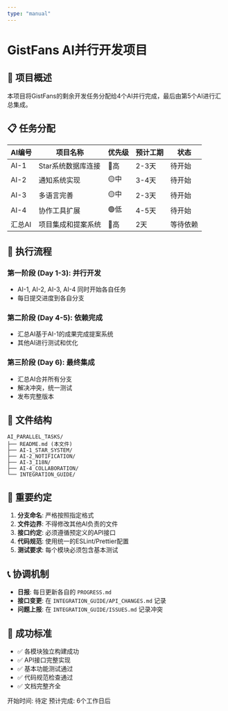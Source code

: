 ```yaml
---
type: "manual"
---
```


# GistFans AI并行开发项目

## 🎯 项目概述

本项目将GistFans的剩余开发任务分配给4个AI并行完成，最后由第5个AI进行汇总集成。

## 📋 任务分配

| AI编号 | 项目名称 | 优先级 | 预计工期 | 状态 |
|--------|----------|--------|----------|------|
| AI-1 | Star系统数据库连接 | 🔴高 | 2-3天 | 待开始 |
| AI-2 | 通知系统实现 | 🟡中 | 3-4天 | 待开始 |
| AI-3 | 多语言完善 | 🟡中 | 2-3天 | 待开始 |
| AI-4 | 协作工具扩展 | 🟢低 | 4-5天 | 待开始 |
| 汇总AI | 项目集成和提案系统 | 🔴高 | 2天 | 等待依赖 |

## 🔄 执行流程

### 第一阶段 (Day 1-3): 并行开发
- AI-1, AI-2, AI-3, AI-4 同时开始各自任务
- 每日提交进度到各自分支

### 第二阶段 (Day 4-5): 依赖完成
- 汇总AI基于AI-1的成果完成提案系统
- 其他AI进行测试和优化

### 第三阶段 (Day 6): 最终集成
- 汇总AI合并所有分支
- 解决冲突，统一测试
- 发布完整版本

## 📁 文件结构

```
AI_PARALLEL_TASKS/
├── README.md (本文件)
├── AI-1_STAR_SYSTEM/
├── AI-2_NOTIFICATION/
├── AI-3_I18N/
├── AI-4_COLLABORATION/
└── INTEGRATION_GUIDE/
```

## 🚨 重要约定

1. **分支命名**: 严格按照指定格式
2. **文件边界**: 不得修改其他AI负责的文件
3. **接口约定**: 必须遵循预定义的API接口
4. **代码规范**: 使用统一的ESLint/Prettier配置
5. **测试要求**: 每个模块必须包含基本测试

## 📞 协调机制

- **日报**: 每日更新各自的 `PROGRESS.md`
- **接口变更**: 在 `INTEGRATION_GUIDE/API_CHANGES.md` 记录
- **问题上报**: 在 `INTEGRATION_GUIDE/ISSUES.md` 记录冲突

## 🎯 成功标准

- ✅ 各模块独立构建成功
- ✅ API接口完整实现
- ✅ 基本功能测试通过
- ✅ 代码规范检查通过
- ✅ 文档完整齐全

开始时间: 待定
预计完成: 6个工作日后 